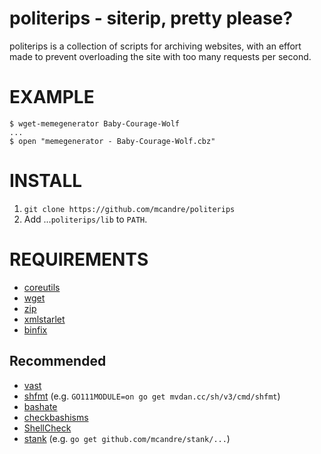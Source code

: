 # politerips - siterip, pretty please?

politerips is a collection of scripts for archiving websites, with an effort made to prevent overloading the site with too many requests per second.

# EXAMPLE

```console
$ wget-memegenerator Baby-Courage-Wolf
...
$ open "memegenerator - Baby-Courage-Wolf.cbz"
```

# INSTALL

1. `git clone https://github.com/mcandre/politerips`
2. Add ...`politerips/lib` to `PATH`.

# REQUIREMENTS

* [coreutils](https://www.gnu.org/software/coreutils/coreutils.html)
* [wget](https://www.gnu.org/software/wget/)
* [zip](https://linux.die.net/man/1/zip)
* [xmlstarlet](http://xmlstar.sourceforge.net/)
* [binfix](https://www.npmjs.com/package/binfix)

## Recommended

* [vast](http://github.com/mcandre/vast)
* [shfmt](https://github.com/mvdan/sh) (e.g. `GO111MODULE=on go get mvdan.cc/sh/v3/cmd/shfmt`)
* [bashate](https://pypi.python.org/pypi/bashate/0.5.1)
* [checkbashisms](https://sourceforge.net/projects/checkbaskisms/)
* [ShellCheck](https://hackage.haskell.org/package/ShellCheck)
* [stank](https://github.com/mcandre/stank) (e.g. `go get github.com/mcandre/stank/...`)
